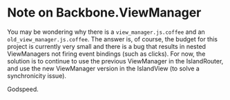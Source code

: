 # Note on Backbone.ViewManager

You may be wondering why there is a `view_manager.js.coffee` and an
`old_view_manager.js.coffee`. The answer is, of course, the budget for
this project is currently very small and there is a bug that results in
nested ViewManagers not firing event bindings (such as clicks). For now,
the solution is to continue to use the previous ViewManager in the
IslandRouter, and use the new ViewManager version in the IslandView (to
solve a synchronicity issue).

Godspeed.
